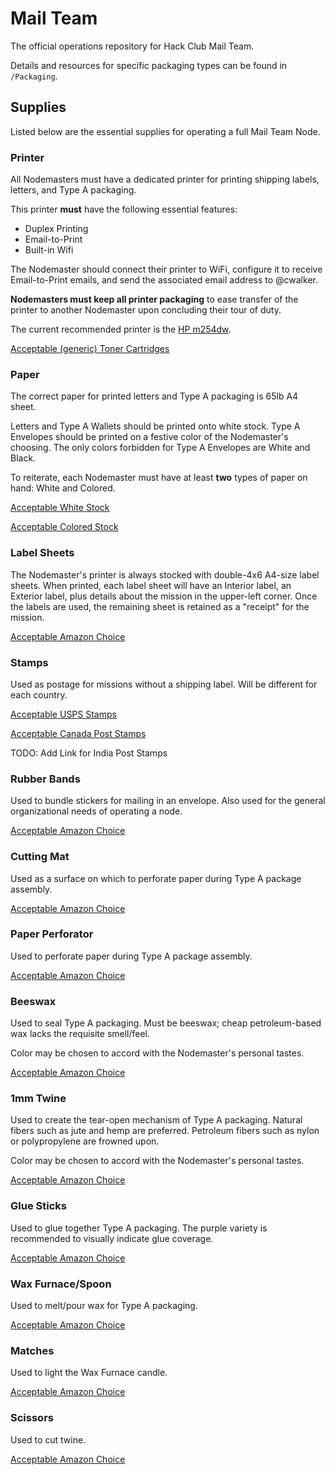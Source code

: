 # Mail Team
The official operations repository for Hack Club Mail Team.

Details and resources for specific packaging types can be found in `/Packaging`.

## Supplies
Listed below are the essential supplies for operating a full Mail Team Node.

### Printer
All Nodemasters must have a dedicated printer for printing shipping labels, letters, and Type A packaging.

This printer **must** have the following essential features:
* Duplex Printing
* Email-to-Print
* Built-in Wifi

The Nodemaster should connect their printer to WiFi, configure it to receive Email-to-Print emails, and send the associated email address to @cwalker.

**Nodemasters must keep all printer packaging** to ease transfer of the printer to another Nodemaster upon concluding their tour of duty.

The current recommended printer is the [HP m254dw](https://www.amazon.com/HP-LaserJet-Wireless-Replenishment-T6B60A/dp/B073R2WVKB/).

[Acceptable (generic) Toner Cartridges](https://www.amazon.com/dp/B07RXJ9B4M/)

### Paper
The correct paper for printed letters and Type A packaging is 65lb A4 sheet.

Letters and Type A Wallets should be printed onto white stock. Type A Envelopes should be printed on a festive color of the Nodemaster's choosing. The only colors forbidden for Type A Envelopes are White and Black.

To reiterate, each Nodemaster must have at least **two** types of paper on hand: White and Colored.

[Acceptable White Stock](https://www.amazon.com/Accent-Opaque-Cardstock-Bright-Sheets/dp/B01JGGQHPU/)

[Acceptable Colored Stock](https://www.amazon.com/Neenah-Astrobrights-Premium-Inches-Re-Entry/dp/B000095S4Q/)

### Label Sheets
The Nodemaster's printer is always stocked with double-4x6 A4-size label sheets. When printed, each label sheet will have an Interior label, an Exterior label, plus details about the mission in the upper-left corner. Once the labels are used, the remaining sheet is retained as a "receipt" for the mission.

[Acceptable Amazon Choice](https://www.amazon.com/dp/B01MYHEKS8/)

### Stamps
Used as postage for missions without a shipping label. Will be different for each country.

[Acceptable USPS Stamps](https://www.amazon.com/USPS-Forever-Stamps-Roll-100/dp/B07NKDQMPS/)

[Acceptable Canada Post Stamps](https://www.canadapost.ca/shop/stamps/canada/p-101404.jsf)

TODO: Add Link for India Post Stamps

### Rubber Bands
Used to bundle stickers for mailing in an envelope. Also used for the general organizational needs of operating a node.

[Acceptable Amazon Choice](https://www.amazon.com/dp/B003SBXO42/)

### Cutting Mat
Used as a surface on which to perforate paper during Type A package assembly.

[Acceptable Amazon Choice](https://www.amazon.com/dp/B0006SDOFE/)

### Paper Perforator
Used to perforate paper during Type A package assembly.

[Acceptable Amazon Choice](https://www.amazon.com/dp/B00M0KQ7MS/)

### Beeswax
Used to seal Type A packaging. Must be beeswax; cheap petroleum-based wax lacks the requisite smell/feel.

Color may be chosen to accord with the Nodemaster's personal tastes.

[Acceptable Amazon Choice](https://www.amazon.com/dp/B01LZA9P8L/)

### 1mm Twine
Used to create the tear-open mechanism of Type A packaging. Natural fibers such as jute and hemp are preferred. Petroleum fibers such as nylon or polypropylene are frowned upon.

Color may be chosen to accord with the Nodemaster's personal tastes.

[Acceptable Amazon Choice](https://www.amazon.com/dp/B07KYGJR9G/)

### Glue Sticks
Used to glue together Type A packaging. The purple variety is recommended to visually indicate glue coverage.

[Acceptable Amazon Choice](https://www.amazon.com/dp/B000U6FJQE/)

### Wax Furnace/Spoon
Used to melt/pour wax for Type A packaging.

[Acceptable Amazon Choice](https://www.amazon.com/dp/B07M5KPP7P/)

### Matches
Used to light the Wax Furnace candle.

[Acceptable Amazon Choice](https://www.amazon.com/dp/B005TL0DNE/)

### Scissors
Used to cut twine.

[Acceptable Amazon Choice](https://www.amazon.com/Fiskars-01-004761J-Softgrip-Scissors-Stainless/dp/B002YIP97K/)